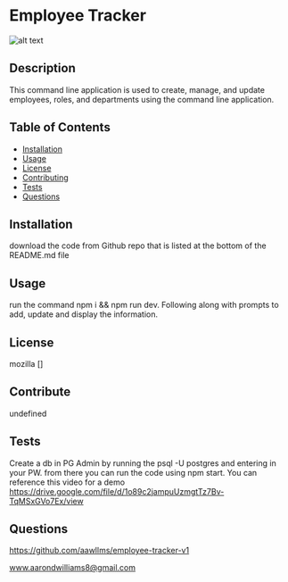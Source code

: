 # Employee Tracker

![alt text](https://img.shields.io/badge/LICENSE-mozilla-blue)

## Description

This command line application is used to create, manage, and update employees, roles, and departments using the command line application.

## Table of Contents

- [Installation](#installation)
- [Usage](#usage)
- [License](#license)
- [Contributing](#contributing)
- [Tests](#tests)
- [Questions](#questions)

## Installation

download the code from Github repo that is listed at the bottom of the README.md file

## Usage

run the command npm i && npm run dev. Following along with prompts to add, update and display the information.

## License

mozilla
[]

## Contribute

undefined

## Tests

Create a db in PG Admin by running the psql -U postgres and entering in your PW. from there you can run the code using npm start. You can reference this video for a demo https://drive.google.com/file/d/1o89c2jampuUzmgtTz7Bv-TqMSxGVo7Ex/view

## Questions

https://github.com/aawllms/employee-tracker-v1

www.aarondwilliams8@gmail.com
